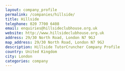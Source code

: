```yaml
---
layout: company_profile
permalink: /companies/hillside/
title: Hillside
telephone: 020 7700 6408
email: enquiries@hillsideclubhouse.org.uk
website: http://www.hillsideclubhouse.org.uk
address: 29/30 North Road, London N7 9GJ
map_address: 29/30 North Road, London N7 9GJ
description: Hillside TutorCruncher Company Profile
country: United Kingdom
city: London
categories: company
---
```


